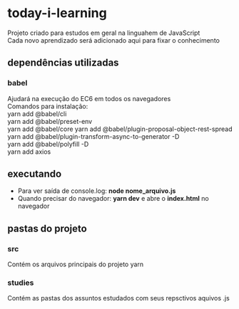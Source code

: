 # today-i-learning
Projeto criado para estudos em geral na linguahem de JavaScript  
Cada novo aprendizado será adicionado aqui para fixar o conhecimento  

## dependências utilizadas
### babel
Ajudará na execução do EC6 em todos os navegadores  
Comandos para instalação:  
yarn add @babel/cli  
yarn add @babel/preset-env  
yarn add @babel/core
yarn add @babel/plugin-proposal-object-rest-spread  
yarn add @babel/plugin-transform-async-to-generator -D  
yarn add @babel/polyfill -D  
yarn add axios

## executando
- Para ver saída de console.log: **node nome_arquivo.js**  
- Quando precisar do navegador: **yarn dev** e abre o **index.html** no navegador  

## pastas do projeto

### src
Contém os arquivos principais do projeto yarn  

### studies
Contém as pastas dos assuntos estudados com seus repsctivos aquivos .js  
